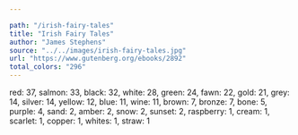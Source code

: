 ```yaml
---

path: "/irish-fairy-tales"
title: "Irish Fairy Tales"
author: "James Stephens"
source: "../../images/irish-fairy-tales.jpg"
url: "https://www.gutenberg.org/ebooks/2892"
total_colors: "296"
---
```

red: 37, salmon: 33, black: 32, white: 28, green: 24, fawn: 22, gold: 21, grey: 14, silver: 14, yellow: 12, blue: 11, wine: 11, brown: 7, bronze: 7, bone: 5, purple: 4, sand: 2, amber: 2, snow: 2, sunset: 2, raspberry: 1, cream: 1, scarlet: 1, copper: 1, whites: 1, straw: 1

